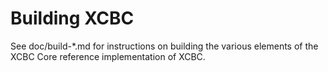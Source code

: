 Building XCBC
================

See doc/build-*.md for instructions on building the various
elements of the XCBC Core reference implementation of XCBC.
